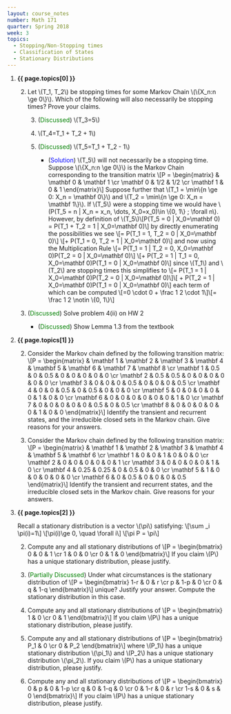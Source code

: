 ```yaml
---
layout: course_notes
number: Math 171
quarter: Spring 2018
week: 3
topics:
  - Stopping/Non-Stopping times
  - Classification of States
  - Stationary Distributions
---
```


1. **{{ page.topics[0] }}**

    2. Let \\(T\_1, T\_2\\) be stopping times for some Markov Chain \\(\\{X\_n:n \ge 0\\}\\). Which of the following will also necessarily be stopping times? Prove your claims.

        3. (<font color="green">Discussed</font>) \\(T\_3=5\\)

        3. \\(T\_4=T\_1 + T\_2 + 1\\)

        3. (<font color="green">Discussed</font>) \\(T\_5=T\_1 + T\_2 - 1\\)

            * (<font color="blue">Solution</font>) \\(T\_5\\) will not necessarily be a stopping time. Suppose \\(\\{X\_n:n \ge 0\\}\\) is the Markov Chain corresponding to the transition matrix \\[P = \begin{matrix} & \mathbf 0 & \mathbf 1 \cr \mathbf 0 & 1/2 & 1/2 \cr \mathbf 1 & 0 & 1 \end{matrix}\\] Suppose further that \\(T_1 = \min\\{n \ge 0: X\_n = \mathbf 0\\}\\) and \\(T_2 = \min\\{n \ge 0: X\_n = \mathbf 1\\}\\). If \\(T\_5\\) were a stopping time we would have \\(P(T\_5 = n \| X\_n = x\_n, \dots, X\_0=x\_0)\in \\{0, 1\\} \; \forall n\\). However, by definition of \\(T\_5\\)\\[P(T\_5 = 0 \| X\_0=\mathbf 0) = P(T\_1 + T\_2 = 1 \| X\_0=\mathbf 0)\\] by directly enumerating the possibilities we see \\[= P(T\_1 = 1, T\_2 = 0 \| X\_0=\mathbf 0)\\] \\[+ P(T\_1 = 0, T\_2 = 1 \| X\_0=\mathbf 0)\\] and now using the Multiplication Rule \\[= P(T\_1 = 1 \| T\_2 = 0, X\_0=\mathbf 0)P(T\_2 = 0 \| X\_0=\mathbf 0)\\] \\[+ P(T\_2 = 1 \| T\_1 = 0, X\_0=\mathbf 0)P(T\_1 = 0 \| X\_0=\mathbf 0)\\] since \\(T\_1\\) and \\(T\_2\\) are stopping times this simplifies to \\[= P(T\_1 = 1 \| X\_0=\mathbf 0)P(T\_2 = 0 \| X\_0=\mathbf 0)\\]\\[ + P(T\_2 = 1 \| X\_0=\mathbf 0)P(T\_1 = 0 \| X\_0=\mathbf 0)\\] each term of which can be computed \\[=0 \cdot 0 + \frac 1 2 \cdot 1\\]\\[= \frac 1 2 \notin \\{0, 1\\}\\]


    2. (<font color="green">Discussed</font>) Solve problem 4(ii) on HW 2

        * (<font color="green">Discussed</font>) Show Lemma 1.3 from the textbook

1. **{{ page.topics[1] }}**

    2. Consider the Markov chain defined by the following transition matrix: \\[P = \begin{matrix} & \mathbf 1 & \mathbf 2 & \mathbf 3 & \mathbf 4 & \mathbf 5 & \mathbf 6 & \mathbf 7 & \mathbf 8 \cr \mathbf 1 & 0.5 & 0 & 0.5 & 0 & 0 & 0 & 0 & 0 \cr \mathbf 2 & 0.5 & 0.5 & 0 & 0 & 0 & 0 & 0 & 0 \cr \mathbf 3 & 0 & 0 & 0 & 0.5 & 0 & 0 & 0 & 0.5 \cr \mathbf 4 & 0 & 0 & 0.5 & 0 & 0.5 & 0 & 0 & 0 \cr \mathbf 5 & 0 & 0 & 0 & 0 & 0 & 1 & 0 & 0 \cr \mathbf 6 & 0 & 0 & 0 & 0 & 0 & 0 & 1 & 0 \cr \mathbf 7 & 0 & 0 & 0 & 0 & 0 & 0.5 & 0 & 0.5 \cr \mathbf 8 & 0 & 0 & 0 & 0 & 0 & 1 & 0 & 0 \end{matrix}\\] Identify the transient and recurrent states, and the irreducible closed sets in the Markov chain. Give reasons for your answers.

    2. Consider the Markov chain defined by the following transition matrix: \\[P = \begin{matrix} & \mathbf 1 & \mathbf 2 & \mathbf 3 & \mathbf 4 & \mathbf 5 & \mathbf 6 \cr \mathbf 1 & 0 & 0 & 1 & 0 & 0 & 0 \cr \mathbf 2 & 0 & 0 & 0 & 0 & 0 & 1 \cr \mathbf 3 & 0 & 0 & 0 & 0 & 1 & 0 \cr \mathbf 4 & 0.25 & 0.25 & 0 & 0.5 & 0 & 0 \cr \mathbf 5 & 1 & 0 & 0 & 0 & 0 & 0 \cr \mathbf 6 & 0 & 0.5 & 0 & 0 & 0 & 0.5 \end{matrix}\\] Identify the transient and recurrent states, and the irreducible closed sets in the Markov chain. Give reasons for your answers.

1. **{{ page.topics[2] }}**

    Recall a stationary distribution is a vector \\(\pi\\) satisfying: \\[\sum \_i \pi(i)=1\\] \\[\pi(i)\ge 0, \quad \forall i\\] \\[\pi P = \pi\\]

    2. Compute any and all stationary distributions of \\[P = \begin{bmatrix} 0 & 0 & 1 \cr 1 & 0 & 0 \cr 0 & 1 & 0 \end{bmatrix}\\] If you claim \\(P\\) has a unique stationary distribution, please justify.

    2. (<font color="green">Partially Discussed</font>) Under what circumstances is the stationary distribution of \\[P = \begin{bmatrix} 1-r & 0 & r \cr p & 1-p & 0 \cr 0 & q & 1-q \end{bmatrix}\\] unique? Justify your answer. Compute the stationary distribution in this case.

    2. Compute any and all stationary distributions of \\[P = \begin{bmatrix} 1 & 0 \cr 0 & 1 \end{bmatrix}\\] If you claim \\(P\\) has a unique stationary distribution, please justify.

    2. Compute any and all stationary distributions of \\[P = \begin{bmatrix} P\_1 & 0 \cr 0 & P\_2 \end{bmatrix}\\] where \\(P\_1\\) has a unique stationary distribution \\(\pi\_1\\) and \\(P\_2\\) has a unique stationary distribution \\(\pi\_2\\). If you claim \\(P\\) has a unique stationary distribution, please justify.

    2. Compute any and all stationary distributions of \\[P = \begin{bmatrix} 0 & p & 0 & 1-p \cr q & 0 & 1-q & 0 \cr 0 & 1-r & 0 & r \cr 1-s & 0 & s & 0 \end{bmatrix}\\] If you claim \\(P\\) has a unique stationary distribution, please justify.
